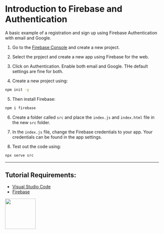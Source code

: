 # Introduction to Firebase and Authentication

A basic example of a registration and sign up using Firebase Authentication with email and Google. 

1. Go to the [Firebase Console](https://console.firebase.google.com/) and create a new project. 

2. Select the prpject and create a new app using Firebase for the web.

3. Click on Authentication. Enable both email and Google. THe default settings are fine for both.  

4. Create a new project using:

```sh
npm init -y
```

5. Then install Firebase:

```sh
npm i firebase
```

6. Create a folder called `src` and place the `index.js` and `index.html` file in the new `src` folder. 

8. In the `index.js` file, change the Firebase credentials to your app. Your credentials can be found in the app settings. 

9. Test out the code using:

```sh
npx serve src
```

***

## Tutorial Requirements:

* [Visual Studio Code](https://code.visualstudio.com/)
* [Firebase](https://console.firebase.google.com/) 

<a href="https://codeadam.ca">
<img src="https://codeadam.ca/images/code-block.png" width="100">
</a>
